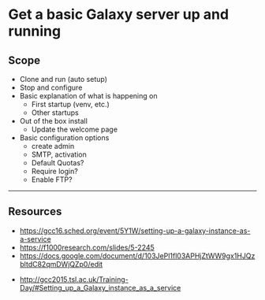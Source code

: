 # Get a basic Galaxy server up and running

## Scope

- Clone and run (auto setup)
- Stop and configure
- Basic explanation of what is happening on
  - First startup (venv, etc.)
  - Other startups
- Out of the box install
  - Update the welcome page
- Basic configuration options
  - create admin
  - SMTP, activation
  - Default Quotas?
  - Require login?
  - Enable FTP?

---

## Resources

* https://gcc16.sched.org/event/5Y1W/setting-up-a-galaxy-instance-as-a-service
* https://f1000research.com/slides/5-2245
* https://docs.google.com/document/d/103JePl1fl03APHjZtWW9gx1HJQzbltdC82qmDWjQZp0/edit
- http://gcc2015.tsl.ac.uk/Training-Day/#Setting_up_a_Galaxy_instance_as_a_service
